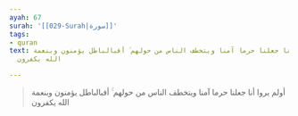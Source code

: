 ```yaml
---
ayah: 67
surah: '[[029-Surah|سورة]]'
tags:
- quran
text: أولم يروا أنا جعلنا حرما آمنا ويتخطف الناس من حولهم ۚ أفبالباطل يؤمنون وبنعمة
  الله يكفرون

---
```

> أولم يروا أنا جعلنا حرما آمنا ويتخطف الناس من حولهم ۚ أفبالباطل يؤمنون وبنعمة الله يكفرون
